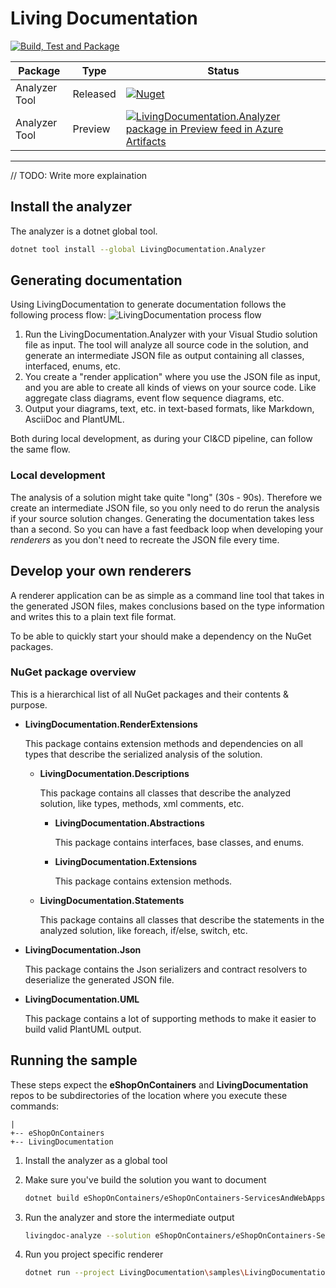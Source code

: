 # Living Documentation

[![Build, Test and Package](https://github.com/eNeRGy164/LivingDocumentation/actions/workflows/ci.yaml/badge.svg)](https://github.com/eNeRGy164/LivingDocumentation/actions/workflows/ci.yaml)

| Package | Type | Status
|-|-|-|
| Analyzer Tool | Released | [![Nuget](https://img.shields.io/nuget/v/LivingDocumentation.Analyzer?color=0071C8&label=NuGet&logo=NuGet)](https://www.nuget.org/packages/LivingDocumentation.Analyzer)
| Analyzer Tool | Preview | [![LivingDocumentation.Analyzer package in Preview feed in Azure Artifacts](https://feeds.dev.azure.com/hompus/dccc1034-d776-48ea-8a70-8822a02987f9/_apis/public/Packaging/Feeds/030d64ca-8fad-4972-b7b7-8b1679c95e25/Packages/f3b0fbae-213f-412b-a98c-4d339e7a09e7/Badge)](https://dev.azure.com/hompus/LivingDocumentation/_packaging?_a=package&feed=030d64ca-8fad-4972-b7b7-8b1679c95e25&package=f3b0fbae-213f-412b-a98c-4d339e7a09e7&preferRelease=false)

---

// TODO: Write more explaination

## Install the analyzer

The analyzer is a dotnet global tool.

```sh
dotnet tool install --global LivingDocumentation.Analyzer
```

## Generating documentation

Using LivingDocumentation to generate documentation follows the following process flow:
![LivingDocumentation process flow](./docs/flow.png)

1. Run the LivingDocumentation.Analyzer with your Visual Studio solution file as input. The tool will analyze all source code in the solution, and generate an intermediate JSON file as output containing all classes, interfaced, enums, etc.
2. You create a "render application" where you use the JSON file as input, and you are able to create all kinds of views on your source code. Like aggregate class diagrams, event flow sequence diagrams, etc.
3. Output your diagrams, text, etc. in text-based formats, like Markdown, AsciiDoc and PlantUML.

Both during local development, as during your CI&CD pipeline, can follow the same flow.

### Local development

The analysis of a solution might take quite "long" (30s - 90s). Therefore we create an intermediate JSON file, so you only need to do rerun the analysis if your source solution changes.
Generating the documentation takes less than a second. So you can have a fast feedback loop when developing your _renderers_ as you don't need to recreate the JSON file every time.

## Develop your own renderers

A renderer application can be as simple as a command line tool that takes in the generated JSON files, makes conclusions based on the type information and writes this to a plain text file format.

To be able to quickly start your should make a dependency on the NuGet packages.

### NuGet package overview

This is a hierarchical list of all NuGet packages and their contents & purpose.

* **LivingDocumentation.RenderExtensions**

  This package contains extension methods and dependencies on all types that describe the serialized analysis of the solution.

  * **LivingDocumentation.Descriptions**

    This package contains all classes that describe the analyzed solution, like types, methods, xml comments, etc.

    * **LivingDocumentation.Abstractions**

      This package contains interfaces, base classes, and enums.

    * **LivingDocumentation.Extensions**

      This package contains extension methods.

  * **LivingDocumentation.Statements**

    This package contains all classes that describe the statements in the analyzed solution, like foreach, if/else, switch, etc.

* **LivingDocumentation.Json**

  This package contains the Json serializers and contract resolvers to deserialize the generated JSON file.

* **LivingDocumentation.UML**

  This package contains a lot of supporting methods to make it easier to build valid PlantUML output.

## Running the sample

These steps expect the **eShopOnContainers** and **LivingDocumentation** repos to be subdirectories of the location where you execute these commands:

```plain
|
+-- eShopOnContainers
+-- LivingDocumentation
```

1. Install the analyzer as a global tool
2. Make sure you've build the solution you want to document

   ```sh
   dotnet build eShopOnContainers/eShopOnContainers-ServicesAndWebApps.sln -c Release
   ```

3. Run the analyzer and store the intermediate output

   ```sh
   livingdoc-analyze --solution eShopOnContainers/eShopOnContainers-ServicesAndWebApps.sln --output analysis.json
   ```

4. Run you project specific renderer

   ```sh
   dotnet run --project LivingDocumentation\samples\LivingDocumentation.eShopOnContainers -c Release
   ```
